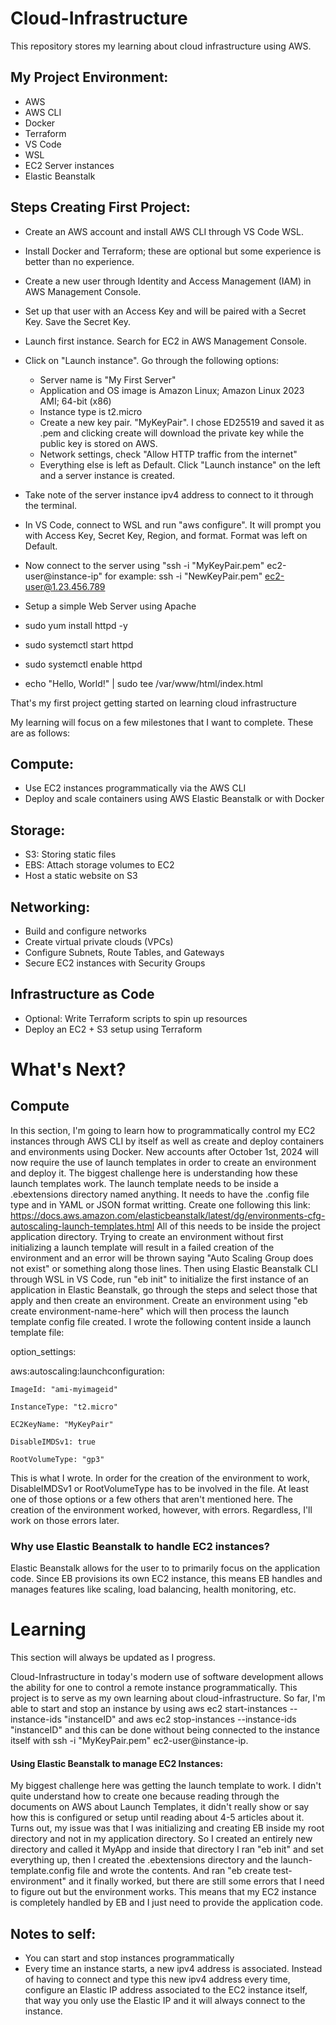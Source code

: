 # Cloud-Infrastructure
This repository stores my learning about cloud infrastructure using AWS. 

## My Project Environment:
* AWS
* AWS CLI
* Docker
* Terraform
* VS Code
* WSL
* EC2 Server instances
* Elastic Beanstalk

## Steps Creating First Project:
* Create an AWS account and install AWS CLI through VS Code WSL.
* Install Docker and Terraform; these are optional but some experience is better than no experience.
* Create a new user through Identity and Access Management (IAM) in AWS Management Console.
* Set up that user with an Access Key and will be paired with a Secret Key. Save the Secret Key.
* Launch first instance. Search for EC2 in AWS Management Console.
* Click on "Launch instance". Go through the following options:
    * Server name is "My First Server"
    * Application and OS image is Amazon Linux; Amazon Linux 2023 AMI; 64-bit (x86)
    * Instance type is t2.micro
    * Create a new key pair. "MyKeyPair". I chose ED25519 and saved it as .pem and clicking create will download the private key while the public key is stored on AWS.
    * Network settings, check "Allow HTTP traffic from the internet"
    * Everything else is left as Default. Click "Launch instance" on the left and a server instance is created.

* Take note of the server instance ipv4 address to connect to it through the terminal.
* In VS Code, connect to WSL and run "aws configure". It will prompt you with Access Key, Secret Key, Region, and format. Format was left on Default.
* Now connect to the server using "ssh -i "MyKeyPair.pem" ec2-user@instance-ip" for example: ssh -i "NewKeyPair.pem" ec2-user@1.23.456.789
* Setup a simple Web Server using Apache
* sudo yum install httpd -y
* sudo systemctl start httpd
* sudo systemctl enable httpd
* echo "Hello, World!" | sudo tee /var/www/html/index.html

That's my first project getting started on learning cloud infrastructure 

My learning will focus on a few milestones that I want to complete. These are as follows:
## Compute:
* Use EC2 instances programmatically via the AWS CLI
* Deploy and scale containers using AWS Elastic Beanstalk or with Docker

## Storage:
* S3: Storing static files
* EBS: Attach storage volumes to EC2
* Host a static website on S3

## Networking:
* Build and configure networks
* Create virtual private clouds (VPCs)
* Configure Subnets, Route Tables, and Gateways
* Secure EC2 instances with Security Groups

## Infrastructure as Code
* Optional: Write Terraform scripts to spin up resources
* Deploy an EC2 + S3 setup using Terraform



# What's Next?

## Compute
In this section, I'm going to learn how to programmatically control my EC2 instances through AWS CLI by itself as well as create and deploy containers and environments using Docker.
New accounts after October 1st, 2024 will now require the use of launch templates in order to create an environment and deploy it. The biggest challenge here is understanding how these launch templates work.
The launch template needs to be inside a .ebextensions directory named anything. It needs to have the .config file type and in YAML or JSON format writting. Create one following this link: https://docs.aws.amazon.com/elasticbeanstalk/latest/dg/environments-cfg-autoscaling-launch-templates.html
All of this needs to be inside the project application directory. Trying to create an environment without first initializing a launch template will result in a failed creation of the environment and an error will be thrown saying "Auto Scaling Group does not exist" or something along those lines.
Then using Elastic Beanstalk CLI through WSL in VS Code, run "eb init" to initialize the first instance of an application in Elastic Beanstalk, go through the steps and select those that apply and then create an environment.
Create an environment using "eb create environment-name-here" which will then process the launch template config file created. I wrote the following content inside a launch template file:

option_settings:

  aws:autoscaling:launchconfiguration:
  
    ImageId: "ami-myimageid"
    
    InstanceType: "t2.micro"
    
    EC2KeyName: "MyKeyPair"
    
    DisableIMDSv1: true
    
    RootVolumeType: "gp3"

This is what I wrote. In order for the creation of the environment to work, DisableIMDSv1 or RootVolumeType has to be involved in the file. At least one of those options or a few others that aren't mentioned here. The creation of the environment worked, however, with errors. Regardless, I'll work on those errors later.

### Why use Elastic Beanstalk to handle EC2 instances?
Elastic Beanstalk allows for the user to to primarily focus on the application code. Since EB provisions its own EC2 instance, this means EB handles and manages features like scaling, load balancing, health monitoring, etc.

# Learning
This section will always be updated as I progress. 

Cloud-Infrastructure in today's modern use of software development allows the ability for one to control a remote instance programmatically. This project is to serve as my own learning about cloud-infrastructure.
So far, I'm able to start and stop an instance by using aws ec2 start-instances --instance-ids "instanceID" and aws ec2 stop-instances --instance-ids "instanceID" and this can be done without being connected to the instance itself
with ssh -i "MyKeyPair.pem" ec2-user@instance-ip.

#### Using Elastic Beanstalk to manage EC2 Instances:
My biggest challenge here was getting the launch template to work. I didn't quite understand how to create one because reading through the documents on AWS about Launch Templates, it didn't really show or say how this is configured or setup until reading about 4-5 articles about it. Turns out, my issue was that I was initializing and creating EB inside my root directory and not in my application directory. So I created an entirely new directory and called it MyApp and inside that directory I ran "eb init" and set everything up, then I created the .ebextensions directory and the launch-template.config file and wrote the contents. And ran "eb create test-environment" and it finally worked, but there are still some errors that I need to figure out but the environment works. This means that my EC2 instance is completely handled by EB and I just need to provide the application code. 

## Notes to self:
* You can start and stop instances programmatically
* Every time an instance starts, a new ipv4 address is associated. Instead of having to connect and type this new ipv4 address every time, configure an Elastic IP address associated to the EC2 instance itself,
that way you only use the Elastic IP and it will always connect to the instance.
